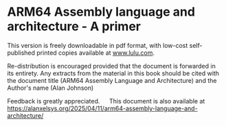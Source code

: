 # ARM64 Assembly language and architecture - A primer

This version is freely downloadable in pdf format, with low-cost self-published printed copies available at www.lulu.com. 

Re-distribution is encouraged provided that the document is forwarded in its entirety. Any extracts from the material in this book should be cited with the document title (ARM64 Assembly Language and Architecture) and the Author's name (Alan Johnson)

Feedback is greatly appreciated.
 
This document is also available at https://alanxelsys.org/2025/04/11/arm64-assembly-language-and-architecture/
